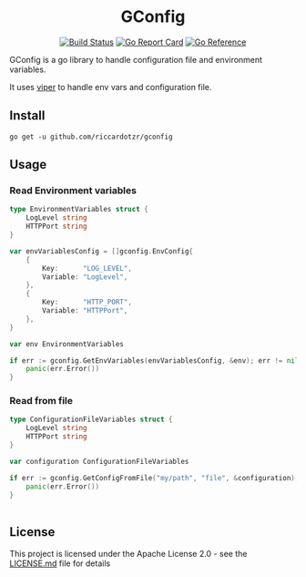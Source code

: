 <div align="center">

# GConfig

[![Build Status](https://github.com/riccardotzr/gconfig/workflows/build/badge.svg)](https://github.com/riccardotzr/gconfig/actions)
[![Go Report Card](https://goreportcard.com/badge/github.com/riccardotzr/gconfig)](https://goreportcard.com/report/github.com/riccardotzr/gconfig)
[![Go Reference](https://pkg.go.dev/badge/github.com/riccardotzr/gconfig.svg)](https://pkg.go.dev/github.com/riccardotzr/gconfig)

</div>

GConfig is a go library to handle configuration file and environment variables.

It uses [viper](https://github.com/spf13/viper) to handle env vars and configuration file.

## Install

```ssh
go get -u github.com/riccardotzr/gconfig
```

## Usage

### Read Environment variables

```go
type EnvironmentVariables struct {
    LogLevel string
    HTTPPort string
}

var envVariablesConfig = []gconfig.EnvConfig{
    {
        Key:      "LOG_LEVEL",
        Variable: "LogLevel",
    },
    {
        Key:      "HTTP_PORT",
        Variable: "HTTPPort",
    },
}

var env EnvironmentVariables

if err := gconfig.GetEnvVariables(envVariablesConfig, &env); err != nil {
    panic(err.Error())
}
```

### Read from file

```go
type ConfigurationFileVariables struct {
    LogLevel string
    HTTPPort string
}

var configuration ConfigurationFileVariables

if err := gconfig.GetConfigFromFile("my/path", "file", &configuration); err != nil {
    panic(err.Error())
}
    
```

## License

This project is licensed under the Apache License 2.0 - see the [LICENSE.md](LICENSE.md)
file for details